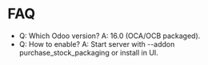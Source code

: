 # FAQ

- Q: Which Odoo version? A: 16.0 (OCA/OCB packaged).
- Q: How to enable? A: Start server with --addon purchase_stock_packaging or install in UI.
